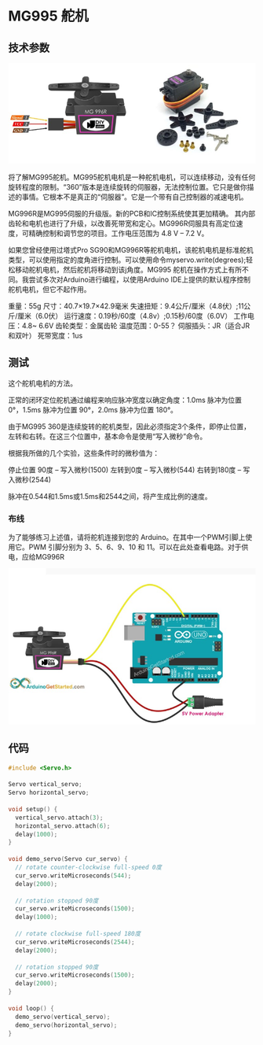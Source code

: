 # MG995 舵机


## 技术参数

![](img/MG996R.jpg)

将了解MG995舵机。MG995舵机电机是一种舵机电机，可以连续移动，没有任何旋转程度的限制。“360”版本是连续旋转的伺服器，无法控制位置。它只是做你描述的事情。它根本不是真正的“伺服器”。它是一个带有自己控制器的减速电机。

MG996R是MG995伺服的升级版。新的PCB和IC控制系统使其更加精确。
其内部齿轮和电机也进行了升级，以改善死带宽和定心。MG996R伺服具有高定位速度，可精确控制和调节您的项目。工作电压范围为 4.8 V – 7.2 V。

如果您曾经使用过塔式Pro SG90和MG996R等舵机电机，该舵机电机是标准舵机类型，可以使用指定的度角进行控制。可以使用命令myservo.write(degrees);轻松移动舵机电机，然后舵机将移动到该j角度。MG995 舵机在操作方式上有所不同。我尝试多次对Arduino进行编程，以使用Arduino IDE上提供的默认程序控制舵机电机，但它不起作用。

重量：55g
尺寸：40.7×19.7×42.9毫米
失速扭矩：9.4公斤/厘米（4.8伏）;11公斤/厘米（6.0伏）
运行速度：0.19秒/60度（4.8v）;0.15秒/60度（6.0V）
工作电压：4.8~ 6.6V
齿轮类型：金属齿轮
温度范围：0-55？
伺服插头：JR（适合JR和双叶）
死带宽度：1us

## 测试 

这个舵机电机的方法。

正常的闭环定位舵机通过编程来响应脉冲宽度以确定角度：1.0ms 脉冲为位置 0°，1.5ms 脉冲为位置 90°，2.0ms 脉冲为位置 180°。

由于MG995 360是连续旋转的舵机类型，因此必须指定3个条件，即停止位置，左转和右转。在这三个位置中，基本命令是使用“写入微秒”命令。

根据我所做的几个实验，这些条件时的微秒值为：

停止位置 90度  – 写入微秒(1500)
左转到0度 – 写入微秒(544)
右转到180度 – 写入微秒(2544)

脉冲在0.544和1.5ms或1.5ms和2544之间，将产生成比例的速度。

### 布线

为了能够练习上述值，请将舵机连接到您的 Arduino。在其中一个PWM引脚上使用它。PWM 引脚分别为 3、5、6、9、10 和 11。可以在此处查看电路。对于供电，应给MG996R

![](img/MG996R-Layout.jpg)

## 代码

```c
#include <Servo.h>

Servo vertical_servo;
Servo horizontal_servo;

void setup() {
  vertical_servo.attach(3);
  horizontal_servo.attach(6);
  delay(1000);
}

void demo_servo(Servo cur_servo) {
  // rotate counter-clockwise full-speed 0度
  cur_servo.writeMicroseconds(544);
  delay(2000);

  // rotation stopped 90度
  cur_servo.writeMicroseconds(1500);
  delay(1000);

  // rotate clockwise full-speed 180度
  cur_servo.writeMicroseconds(2544);
  delay(2000);

  // rotation stopped 90度
  cur_servo.writeMicroseconds(1500);
  delay(2000);
}

void loop() {
  demo_servo(vertical_servo);
  demo_servo(horizontal_servo);
}

